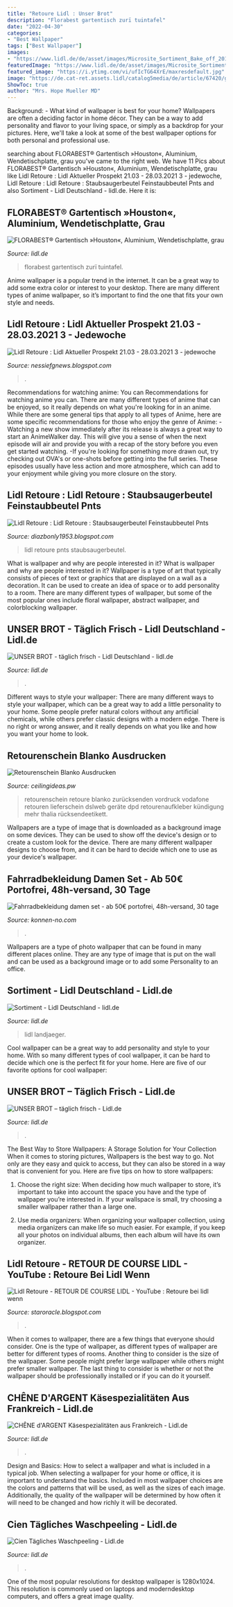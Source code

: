 ```yaml
---
title: "Retoure Lidl : Unser Brot"
description: "Florabest gartentisch zurï tuintafel"
date: "2022-04-30"
categories:
- "Best Wallpaper"
tags: ["Best Wallpaper"]
images:
- "https://www.lidl.de/de/asset/images/Microsite_Sortiment_Bake_off_2016_08.jpg"
featuredImage: "https://www.lidl.de/de/asset/images/Microsite_Sortiment_Bake_off_2016_01.jpg"
featured_image: "https://i.ytimg.com/vi/ufIcTG64XrE/maxresdefault.jpg"
image: "https://de.cat-ret.assets.lidl/catalog5media/de/article/67420/gallery/zoom/67420_3.jpeg"
ShowToc: true
author: "Mrs. Hope Mueller MD"
---
```



Background: - What kind of wallpaper is best for your home?
Wallpapers are often a deciding factor in home décor. They can be a way to add personality and flavor to your living space, or simply as a backdrop for your pictures. Here, we'll take a look at some of the best wallpaper options for both personal and professional use.

	

		
searching about FLORABEST® Gartentisch »Houston«, Aluminium, Wendetischplatte, grau you've came to the right web. We have 11 Pics about FLORABEST® Gartentisch »Houston«, Aluminium, Wendetischplatte, grau like Lidl Retoure : Lidl Aktueller Prospekt 21.03 - 28.03.2021 3 - jedewoche, Lidl Retoure : Lidl Retoure : Staubsaugerbeutel Feinstaubbeutel Pnts and also Sortiment - Lidl Deutschland - lidl.de. Here it is:
		
    
## FLORABEST® Gartentisch »Houston«, Aluminium, Wendetischplatte, Grau

<img loading=lazy src="https://www.lidl.de/de/asset/images/352181_316143_tisch.jpg" onerror="this.onerror=null;this.src='https://tse2.mm.bing.net/th?id=OIP.aqYwQUIGuShtGL7Zt-O7FgHaF7&amp;pid=15.1';" alt="FLORABEST® Gartentisch »Houston«, Aluminium, Wendetischplatte, grau">

_Source: lidl.de_

>florabest gartentisch zurï tuintafel. 

	

Anime wallpaper is a popular trend in the internet. It can be a great way to add some extra color or interest to your desktop. There are many different types of anime wallpaper, so it’s important to find the one that fits your own style and needs.

    
## Lidl Retoure : Lidl Aktueller Prospekt 21.03 - 28.03.2021 3 - Jedewoche

<img loading=lazy src="https://lh6.googleusercontent.com/proxy/kLVr6aobHOzjDEZznVQGQ3zFw9rElbw_bzqhSwTeRU5Py9F_CcYvAz6nTVBSELH8loqWUCc6mWeHQsqtMl-odVuts_uaN3f7Rphryd8fqW19wCoy943jhqx0ZRvVL0PcJ1hNHb_C28RCtpO_=w1200-h630-p-k-no-nu" onerror="this.onerror=null;this.src='https://tse2.mm.bing.net/th?id=OIP.BOQSRYhXbtTVVPSOmfiyRAHaF1&amp;pid=15.1';" alt="Lidl Retoure : Lidl Aktueller Prospekt 21.03 - 28.03.2021 3 - jedewoche">

_Source: nessiefgnews.blogspot.com_

>. 

	

Recommendations for watching anime: You can
Recommendations for watching anime you can. There are many different types of anime that can be enjoyed, so it really depends on what you're looking for in an anime. While there are some general tips that apply to all types of Anime, here are some specific recommendations for those who enjoy the genre of Anime: 
-Watching a new show immediately after its release is always a great way to start an AnimeWalker day. This will give you a sense of when the next episode will air and provide you with a recap of the story before you even get started watching. 
-If you're looking for something more drawn out, try checking out OVA's or one-shots before getting into the full series. These episodes usually have less action and more atmosphere, which can add to your enjoyment while giving you more closure on the story.

    
## Lidl Retoure : Lidl Retoure : Staubsaugerbeutel Feinstaubbeutel Pnts

<img loading=lazy src="https://i.ytimg.com/vi/ufIcTG64XrE/maxresdefault.jpg" onerror="this.onerror=null;this.src='https://tse2.mm.bing.net/th?id=OIP.7HU4cKv58t9tXKaqOTKrVgHaEK&amp;pid=15.1';" alt="Lidl Retoure : Lidl Retoure : Staubsaugerbeutel Feinstaubbeutel Pnts">

_Source: diazbonly1953.blogspot.com_

>lidl retoure pnts staubsaugerbeutel. 

	

What is wallpaper and why are people interested in it?
What is wallpaper and why are people interested in it?
Wallpaper is a type of art that typically consists of pieces of text or graphics that are displayed on a wall as a decoration. It can be used to create an idea of space or to add personality to a room. There are many different types of wallpaper, but some of the most popular ones include floral wallpaper, abstract wallpaper, and colorblocking wallpaper.

    
## UNSER BROT - Täglich Frisch - Lidl Deutschland - Lidl.de

<img loading=lazy src="https://www.lidl.de/de/asset/images/Microsite_Sortiment_Bake_off_2016_08.jpg" onerror="this.onerror=null;this.src='https://tse2.mm.bing.net/th?id=OIP.1oma9iRM_WmpjVFsuk2YVgHaDB&amp;pid=15.1';" alt="UNSER BROT - täglich frisch - Lidl Deutschland - lidl.de">

_Source: lidl.de_

>. 

	

Different ways to style your wallpaper:
There are many different ways to style your wallpaper, which can be a great way to add a little personality to your home. Some people prefer natural colors without any artificial chemicals, while others prefer classic designs with a modern edge. There is no right or wrong answer, and it really depends on what you like and how you want your home to look.

    
## Retourenschein Blanko Ausdrucken

<img loading=lazy src="https://static.dslweb.de/images/anbieter/sky/sky-retoure-festplattenreceiver-mit-retourenschein-750.jpg" onerror="this.onerror=null;this.src='https://tse2.mm.bing.net/th?id=OIP.OZLBSNXUx7_BwBN1y_rKZAHaEc&amp;pid=15.1';" alt="Retourenschein Blanko Ausdrucken">

_Source: ceilingideas.pw_

>retourenschein retoure blanko zurücksenden vordruck vodafone retouren lieferschein dslweb geräte dpd retourenaufkleber kündigung mehr thalia rücksendeetikett. 

	

Wallpapers are a type of image that is downloaded as a background image on some devices. They can be used to show off the device's design or to create a custom look for the device. There are many different wallpaper designs to choose from, and it can be hard to decide which one to use as your device's wallpaper.

    
## Fahrradbekleidung Damen Set - Ab 50€ Portofrei, 48h-versand, 30 Tage

<img loading=lazy src="https://konnen-no.com/hebear/qIkIhHi24yH31XofHypxSQHaHa.jpg" onerror="this.onerror=null;this.src='https://tse1.mm.bing.net/th?id=OIP.AGDeQ8bwQKjQsLgdte3YewAAAA&amp;pid=15.1';" alt="Fahrradbekleidung damen set - ab 50€ portofrei, 48h-versand, 30 tage">

_Source: konnen-no.com_

>. 

	



Wallpapers are a type of photo wallpaper that can be found in many different places online. They are any type of image that is put on the wall and can be used as a background image or to add some Personality to an office.

    
## Sortiment - Lidl Deutschland - Lidl.de

<img loading=lazy src="https://www.lidl.de/de/asset/images/ms-metzgerfrisch-sortiment-62266-landjaeger.png" onerror="this.onerror=null;this.src='https://tse2.mm.bing.net/th?id=OIP.ShiUipYojptH3752--zFggHaL2&amp;pid=15.1';" alt="Sortiment - Lidl Deutschland - lidl.de">

_Source: lidl.de_

>lidl landjaeger. 

	

Cool wallpaper can be a great way to add personality and style to your home. With so many different types of cool wallpaper, it can be hard to decide which one is the perfect fit for your home. Here are five of our favorite options for cool wallpaper: 

    
## UNSER BROT – Täglich Frisch - Lidl.de

<img loading=lazy src="https://www.lidl.de/de/asset/images/Microsite_Sortiment_Bake_off_2016_01.jpg" onerror="this.onerror=null;this.src='https://tse3.mm.bing.net/th?id=OIP.wRURpnT6tmU3Wkh4GW6NswHaDB&amp;pid=15.1';" alt="UNSER BROT – täglich frisch - Lidl.de">

_Source: lidl.de_

>. 

	

The Best Way to Store Wallpapers: A Storage Solution for Your Collection
When it comes to storing pictures, Wallpapers is the best way to go. Not only are they easy and quick to access, but they can also be stored in a way that is convenient for you. Here are five tips on how to store wallpapers:
1) Choose the right size: When deciding how much wallpaper to store, it’s important to take into account the space you have and the type of wallpaper you’re interested in. If your wallspace is small, try choosing a smaller wallpaper rather than a large one.

2) Use media organizers: When organizing your wallpaper collection, using media organizers can make life so much easier. For example, if you keep all your photos on individual albums, then each album will have its own organizer.

    
## Lidl Retoure - RETOUR DE COURSE LIDL - YouTube : Retoure Bei Lidl Wenn

<img loading=lazy src="https://i.ytimg.com/vi/Kelq9HJ2RUg/maxresdefault.jpg" onerror="this.onerror=null;this.src='https://tse4.mm.bing.net/th?id=OIP.YAR7-ITZO48Ff_CY2yIIcAHaEK&amp;pid=15.1';" alt="Lidl Retoure - RETOUR DE COURSE LIDL - YouTube : Retoure bei lidl wenn">

_Source: staroracle.blogspot.com_

>. 

	

When it comes to wallpaper, there are a few things that everyone should consider. One is the type of wallpaper, as different types of wallpaper are better for different types of rooms. Another thing to consider is the size of the wallpaper. Some people might prefer large wallpaper while others might prefer smaller wallpaper. The last thing to consider is whether or not the wallpaper should be professionally installed or if you can do it yourself.

    
## CHÊNE D&#039;ARGENT Käsespezialitäten Aus Frankreich - Lidl.de

<img loading=lazy src="https://www.lidl.de/media/product/0/2/1/4/3/7/4/chene-d-argent-kaesespezialitaeten-aus-frankreich-zoom--2.jpg" onerror="this.onerror=null;this.src='https://tse1.mm.bing.net/th?id=OIP.kZ8uGrkC6zhNsBs3QU7oWwHaFj&amp;pid=15.1';" alt="CHÊNE d&#039;ARGENT Käsespezialitäten aus Frankreich - Lidl.de">

_Source: lidl.de_

>. 

	

Design and Basics: How to select a wallpaper and what is included in a typical job.
When selecting a wallpaper for your home or office, it is important to understand the basics. Included in most wallpaper choices are the colors and patterns that will be used, as well as the sizes of each image. Additionally, the quality of the wallpaper will be determined by how often it will need to be changed and how richly it will be decorated.

    
## Cien Tägliches Waschpeeling - Lidl.de

<img loading=lazy src="https://de.cat-ret.assets.lidl/catalog5media/de/article/67420/gallery/zoom/67420_3.jpeg" onerror="this.onerror=null;this.src='https://tse1.mm.bing.net/th?id=OIP.OugZnN1rX-8ALSX0ksXwPgHaFj&amp;pid=15.1';" alt="Cien Tägliches Waschpeeling - Lidl.de">

_Source: lidl.de_

>. 

	

One of the most popular resolutions for desktop wallpaper is 1280x1024. This resolution is commonly used on laptops and moderndesktop computers, and offers a great image quality.

